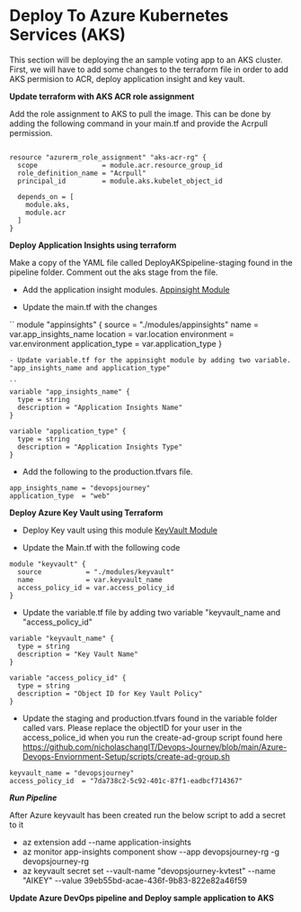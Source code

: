 # Deploy To Azure Kubernetes Services (AKS) # 

This section will be deploying the an sample voting app to an AKS cluster. First, we will have to add some changes to the terraform file in order to add AKS permision to ACR, deploy application insight and key vault. 

**Update terraform with AKS ACR role assignment**

Add the role assignment to AKS to pull the image. This can be done by adding the following command in your main.tf and provide the Acrpull permission.  

```

resource "azurerm_role_assignment" "aks-acr-rg" {
  scope                = module.acr.resource_group_id
  role_definition_name = "Acrpull"
  principal_id         = module.aks.kubelet_object_id

  depends_on = [
    module.aks,
    module.acr
  ]
}
```
**Deploy Application Insights using terraform**

Make a copy of the YAML file called DeployAKSpipeline-staging found in the pipeline folder. Comment out the aks stage from the file. 

- Add the application insight modules. [Appinsight Module](https://github.com/nicholaschangIT/Devops-Journey/tree/main/Deploy-To-AKS/terraform/modules/appinsights)

- Update the main.tf with the changes 

``
module "appinsights" {
  source           = "./modules/appinsights"
  name             = var.app_insights_name
  location         = var.location
  environment      = var.environment
  application_type = var.application_type
}
```
- Update variable.tf for the appinsight module by adding two variable. "app_insights_name and application_type"

``
variable "app_insights_name" {
  type = string
  description = "Application Insights Name"
}

variable "application_type" {
  type = string
  description = "Application Insights Type"
}
```

- Add the following to the production.tfvars file. 

```
app_insights_name = "devopsjourney"
application_type  = "web"

```

**Deploy Azure Key Vault using Terraform**

- Deploy Key vault using this module [KeyVault Module](https://github.com/nicholaschangIT/Devops-Journey/tree/main/Deploy-To-AKS/terraform/modules/keyvault)

- Update the Main.tf with the following code 

```
module "keyvault" {
  source           = "./modules/keyvault"
  name             = var.keyvault_name
  access_policy_id = var.access_policy_id
}
```
- Update the variable.tf file by adding two variable "keyvault_name and "access_policy_id"

```
variable "keyvault_name" {
  type = string
  description = "Key Vault Name"
}

variable "access_policy_id" {
  type = string
  description = "Object ID for Key Vault Policy"
}

```
- Update the staging and production.tfvars found in the variable folder called vars. Please replace the objectID for your user in the access_police_id when you run the create-ad-group script found here https://github.com/nicholaschangIT/Devops-Journey/blob/main/Azure-Devops-Enviornment-Setup/scripts/create-ad-group.sh 

```
keyvault_name = "devopsjourney"
access_policy_id  = "7da738c2-5c92-401c-87f1-eadbcf714367" 

```

***Run Pipeline***




After Azure keyvault has been created run the below script to add a secret to it  

- az extension add --name application-insights
- az monitor app-insights component show --app devopsjourney-rg -g devopsjourney-rg
- az keyvault secret set --vault-name "devopsjourney-kvtest" --name "AIKEY" --value 39eb55bd-acae-436f-9b83-822e82a46f59











**Update Azure DevOps pipeline and Deploy sample application to AKS**